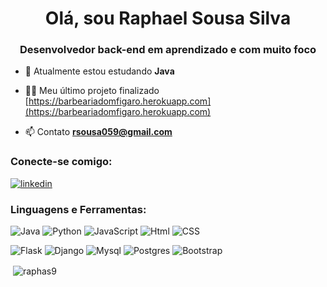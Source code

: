 <h1 align="center">Olá, sou Raphael Sousa Silva</h1>
<h3 align="center">Desenvolvedor back-end em aprendizado e com muito foco</h3>

- 🌱 Atualmente estou estudando **Java**

- 👨‍💻 Meu último projeto finalizado [https://barbeariadomfigaro.herokuapp.com](https://barbeariadomfigaro.herokuapp.com)

- 📫 Contato **rsousa059@gmail.com**


<h3 align="left">Conecte-se comigo:</h3>
<p align="left">

<a href="https://www.linkedin.com/in/raphaelsousa9" target="_blank">
<img src="https://img.shields.io/badge/LinkedIn-0077B5?style=for-the-badge&logo=linkedin&logoColor=white" alt="linkedin"></a>

 <!-- <a href="https://linkedin.com/in/raphaelsousa9" target="_blank"><img align="center" src="https://raw.githubusercontent.com/rahuldkjain/github-profile-readme-generator/master/src/images/icons/Social/linked-in-alt.svg" alt="raphaelsousa9" height="30" width="40" /></a> -->

</p>


<h3 align="left">Linguagens e Ferramentas:</h3>

<p align="left">
<img src="https://img.shields.io/badge/Java-ED8B00?style=for-the-badge&logo=java&logoColor=white" alt="Java">
<img src="https://img.shields.io/badge/Python-14354C?style=for-the-badge&logo=python&logoColor=white" alt="Python">
<img src="https://img.shields.io/badge/JavaScript-323330?style=for-the-badge&logo=javascript&logoColor=F7DF1E" alt="JavaScript">
<img src="https://img.shields.io/badge/HTML5-E34F26?style=for-the-badge&logo=html5&logoColor=white" alt="Html">
<img src="https://img.shields.io/badge/CSS3-1572B6?style=for-the-badge&logo=css3&logoColor=white" alt="CSS">
</p>
<p align="left">
<img src="https://img.shields.io/badge/Flask-000000?style=for-the-badge&logo=flask&logoColor=white" alt="Flask">
<img src="https://img.shields.io/badge/Django-092E20?style=for-the-badge&logo=django&logoColor=white" alt="Django">
<img src="https://img.shields.io/badge/MySQL-00000F?style=for-the-badge&logo=mysql&logoColor=white" alt="Mysql">
<img src="https://img.shields.io/badge/PostgreSQL-316192?style=for-the-badge&logo=postgresql&logoColor=white" alt="Postgres">
<img src="https://img.shields.io/badge/Bootstrap-563D7C?style=for-the-badge&logo=bootstrap&logoColor=white" alt="Bootstrap">
</p>


<p>&nbsp;<img align="center" src="https://github-readme-stats.vercel.app/api?username=raphas9&show_icons=true&theme=github_dark&include_all_commits=true&count_private=true" alt="raphas9" /></p>
